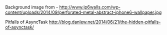 Background image from - http://www.ip6walls.com/wp-content/uploads/2014/09/perforated-metal-abstract-iphone6-wallpaper.jpg


Pitfalls of AsyncTask
http://blog.danlew.net/2014/06/21/the-hidden-pitfalls-of-asynctask/